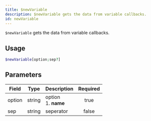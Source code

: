 ```yaml
---
title: $newVariable 
description: $newVariable gets the data from variable callbacks.
id: newVariable
---
```


`$newVariable` gets the data from variable callbacks.

## Usage

```php
$newVariable[option;sep?]
```

## Parameters 


| Field  | Type   | Description               | Required |
| ------ | ------ | ------------------------- |:--------:|
| option | string | option <br /> 1. **name** |    true   |
| sep    | string | seperator                 |    false    |

